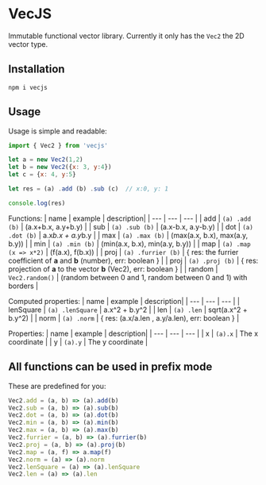 # VecJS
Immutable functional vector library.
Currently it only has the `Vec2` the 2D vector type. 

## Installation
`npm i vecjs`

## Usage

Usage is simple and readable:
```javascript
import { Vec2 } from 'vecjs'

let a = new Vec2(1,2)
let b = new Vec2({x: 3, y:4})
let c = {x: 4, y:5}

let res = (a) .add (b) .sub (c)  // x:0, y: 1

console.log(res)
```

Functions:
| name | example | description|
| --- | --- | --- |
| add | `(a) .add (b)` | (a.x+b.x, a.y+b.y) |
| sub | `(a) .sub (b)` | (a.x-b.x, a.y-b.y) |
| dot | `(a) .dot (b)` | a.x*b.x + a.y*b.y |
| max | `(a) .max (b)` | (max(a.x, b.x), max(a.y, b.y)) |
| min | `(a) .min (b)` | (min(a.x, b.x), min(a.y, b.y)) |
| map | `(a) .map (x => x*2)` | (f(a.x), f(b.x)) |
| proj | `(a) .furrier (b)` | { res: the furrier coefficient of **a** and **b** (number), err: boolean } |
| proj | `(a) .proj (b)` | { res: projection of **a** to the vector **b** (Vec2), err: boolean } |
| random | `Vec2.random()` | (random between 0 and 1, random between 0 and 1) with borders |

Computed properties:
| name | example | description|
| --- | --- | --- |
| lenSquare | `(a) .lenSquare` | a.x^2 + b.y^2 |
| len | `(a) .len` | sqrt(a.x^2 + b.y^2) |
| norm | `(a) .norm` | { res: (a.x/a.len , a.y/a.len), err: boolean } |

Properties:
| name | example | description|
| --- | --- | --- |
| x | `(a).x` | The x coordinate |
| y | `(a).y` | The y coordinate |

## All functions can be used in prefix mode
These are predefined for you:
```javascript
Vec2.add = (a, b) => (a).add(b)
Vec2.sub = (a, b) => (a).sub(b)
Vec2.dot = (a, b) => (a).dot(b)
Vec2.min = (a, b) => (a).min(b)
Vec2.max = (a, b) => (a).max(b)
Vec2.furrier = (a, b) => (a).furrier(b)
Vec2.proj = (a, b) => (a).proj(b)
Vec2.map = (a, f) => a.map(f)
Vec2.norm = (a) => (a).norm
Vec2.lenSquare = (a) => (a).lenSquare
Vec2.len = (a) => (a).len
```
